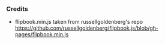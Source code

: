 ### Credits

* flipbook.min.js taken from russellgoldenberg's repo https://github.com/russellgoldenberg/flipbook.js/blob/gh-pages/flipbook.min.js